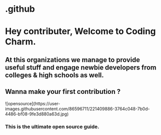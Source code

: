 # .github


<h1>Hey contributer, Welcome to Coding Charm.</h1>
<h2>At this organizations we manage to provide useful stuff and engage newbie developers from colleges & high schools as well.</h2>

<h2>Wanna make your first contribution ?</h2>
![opensource](https://user-images.githubusercontent.com/86596711/221409886-3764c048-7b0d-4486-bf08-9fe3d880a63d.jpg)

<h3>This is the ultimate open source guide.</h3>
